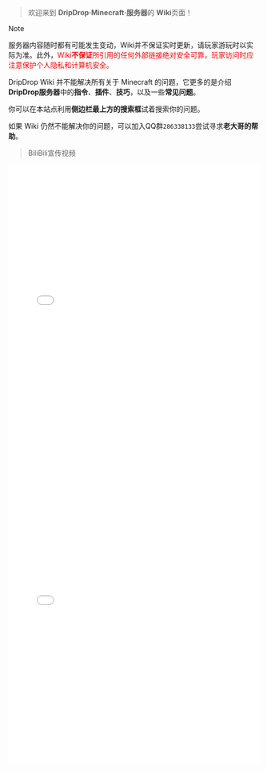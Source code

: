 > 欢迎来到 **DripDrop·Minecraft·服务器**的 **Wiki**页面！

>[!note]
>服务器内容随时都有可能发生变动，Wiki并不保证实时更新，请玩家游玩时以实际为准。此外，<font color=red>Wiki**不保证**所引用的任何外部链接绝对安全可靠，玩家访问时应注意保护个人隐私和计算机安全。</font>

DripDrop Wiki 并不能解决所有关于 Minecraft 的问题，它更多的是介绍**DripDrop服务器**中的**指令**、**插件**、**技巧**，以及一些**常见问题**。

你可以在本站点利用**侧边栏最上方的搜索框**试着搜索你的问题。

如果 Wiki 仍然不能解决你的问题，可以加入QQ群`286338133`尝试寻求**老大哥的帮助**。

> BiliBili宣传视频

<iframe src="//player.bilibili.com/player.html?aid=256337886&bvid=BV18Y411A7Jy&cid=714087119&page=1" scrolling="no" border="0" frameborder="yes" framespacing="0" allowfullscreen="true" width="100%" height=600> </iframe>

<iframe src="//player.bilibili.com/player.html?aid=887375756&bvid=BV1WK4y1N7BD&cid=319120333&page=1" scrolling="no" border="1" frameborder="yes" framespacing="0" allowfullscreen="false" width="100%" height=600> </iframe>
